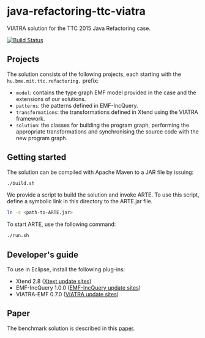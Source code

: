 # java-refactoring-ttc-viatra

VIATRA solution for the TTC 2015 Java Refactoring case.

[![Build Status](https://travis-ci.org/FTSRG/java-refactoring-ttc-viatra.svg?branch=master)](https://travis-ci.org/FTSRG/java-refactoring-ttc-viatra)

## Projects

The solution consists of the following projects, each starting with the `hu.bme.mit.ttc.refactoring.` prefix:

* `model`: contains the type graph EMF model provided in the case and the extensions of our solutions.
* `patterns`: the patterns defined in EMF-IncQuery.
* `transformations`: the transformations defined in Xtend using the VIATRA framework.
* `solution`: the classes for building the program graph, performing the appropriate transformations and synchronising the source code with the new program graph.

## Getting started

The solution can be compiled with Apache Maven to a JAR file by issuing:

```bash
./build.sh
```

We provide a script to build the solution and invoke ARTE. To use this script, define a symbolic link in this directory to the ARTE.jar file.

```bash
ln -s <path-to-ARTE.jar>
```

To start ARTE, use the following command:

```bash
./run.sh
```

## Developer's guide

To use in Eclipse, install the following plug-ins:
* Xtend 2.8 ([Xtext update sites](https://www.eclipse.org/Xtext/download.html))
* EMF-IncQuery 1.0.0 ([EMF-IncQuery update sites](https://www.eclipse.org/incquery/download.php))
* VIATRA-EMF 0.7.0 ([VIATRA update sites](https://www.eclipse.org/viatra/downloads.php>))

## Paper

The benchmark solution is described in this [paper](https://github.com/FTSRG/paper-ttc15-java-refactoring).
